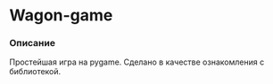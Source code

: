 # Wagon-game

### Описание
Простейшая игра на pygame.
Сделано в качестве ознакомления c библиотекой.
